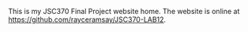 This is my JSC370 Final Project website home. The website is online at https://github.com/rayceramsay/JSC370-LAB12.
